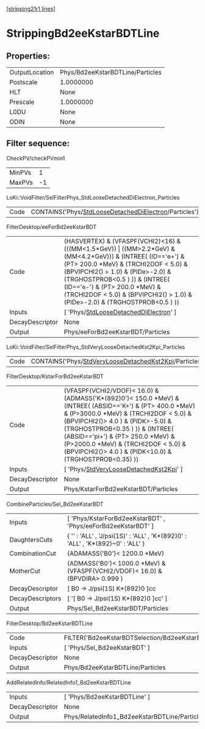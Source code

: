 [[stripping21r1 lines]](./stripping21r1-index)

# StrippingBd2eeKstarBDTLine

## Properties:

|                |                                  |
|----------------|----------------------------------|
| OutputLocation | Phys/Bd2eeKstarBDTLine/Particles |
| Postscale      | 1.0000000                        |
| HLT            | None                             |
| Prescale       | 1.0000000                        |
| L0DU           | None                             |
| ODIN           | None                             |

## Filter sequence:

CheckPV/checkPVmin1

|        |     |
|--------|-----|
| MinPVs | 1   |
| MaxPVs | -1  |

LoKi::VoidFilter/SelFilterPhys_StdLooseDetachedDiElectron_Particles

|      |                                                                                                                        |
|------|------------------------------------------------------------------------------------------------------------------------|
| Code | CONTAINS('Phys/[StdLooseDetachedDiElectron](./stripping21r1-commonparticles-stdloosedetacheddielectron)/Particles')\>0 |

FilterDesktop/eeForBd2eeKstarBDT

|                 |                                                                                                                                                                                                                                                                                                                                                           |
|-----------------|-----------------------------------------------------------------------------------------------------------------------------------------------------------------------------------------------------------------------------------------------------------------------------------------------------------------------------------------------------------|
| Code            | (HASVERTEX) & (VFASPF(VCHI2)\<16) & (((MM\<1.5\*GeV)) \| ((MM\>2.2\*GeV) & (MM\<4.2\*GeV))) & (INTREE( (ID=='e+') & (PT\> 200.0 \*MeV) & (TRCHI2DOF \< 5.0) & (BPVIPCHI2() \> 1.0) & (PIDe\>-2.0) & (TRGHOSTPROB\<0.5 ) )) & (INTREE( (ID=='e-') & (PT\> 200.0 \*MeV) & (TRCHI2DOF \< 5.0) & (BPVIPCHI2() \> 1.0) & (PIDe\>-2.0) & (TRGHOSTPROB\<0.5 ) )) |
| Inputs          | [ 'Phys/[StdLooseDetachedDiElectron](./stripping21r1-commonparticles-stdloosedetacheddielectron)' ]                                                                                                                                                                                                                                                     |
| DecayDescriptor | None                                                                                                                                                                                                                                                                                                                                                      |
| Output          | Phys/eeForBd2eeKstarBDT/Particles                                                                                                                                                                                                                                                                                                                         |

LoKi::VoidFilter/SelFilterPhys_StdVeryLooseDetachedKst2Kpi_Particles

|      |                                                                                                                          |
|------|--------------------------------------------------------------------------------------------------------------------------|
| Code | CONTAINS('Phys/[StdVeryLooseDetachedKst2Kpi](./stripping21r1-commonparticles-stdveryloosedetachedkst2kpi)/Particles')\>0 |

FilterDesktop/KstarForBd2eeKstarBDT

|                 |                                                                                                                                                                                                                                                                                                                                                                                 |
|-----------------|---------------------------------------------------------------------------------------------------------------------------------------------------------------------------------------------------------------------------------------------------------------------------------------------------------------------------------------------------------------------------------|
| Code            | (VFASPF(VCHI2/VDOF)\< 16.0) & (ADMASS('K\*(892)0')\< 150.0 \*MeV) & (INTREE( (ABSID=='K+') & (PT\> 400.0 \*MeV) & (P\>3000.0 \*MeV) & (TRCHI2DOF \< 5.0) & (BPVIPCHI2()\> 4.0 ) & (PIDK\>-5.0) & (TRGHOSTPROB\<0.35 ) )) & (INTREE( (ABSID=='pi+') & (PT\> 250.0 \*MeV) & (P\>2000.0 \*MeV) & (TRCHI2DOF \< 5.0) & (BPVIPCHI2()\> 4.0 ) & (PIDK\<10.0) & (TRGHOSTPROB\<0.35) )) |
| Inputs          | [ 'Phys/[StdVeryLooseDetachedKst2Kpi](./stripping21r1-commonparticles-stdveryloosedetachedkst2kpi)' ]                                                                                                                                                                                                                                                                         |
| DecayDescriptor | None                                                                                                                                                                                                                                                                                                                                                                            |
| Output          | Phys/KstarForBd2eeKstarBDT/Particles                                                                                                                                                                                                                                                                                                                                            |

CombineParticles/Sel_Bd2eeKstarBDT

|                  |                                                                                   |
|------------------|-----------------------------------------------------------------------------------|
| Inputs           | [ 'Phys/KstarForBd2eeKstarBDT' , 'Phys/eeForBd2eeKstarBDT' ]                    |
| DaughtersCuts    | { '' : 'ALL' , 'J/psi(1S)' : 'ALL' , 'K\*(892)0' : 'ALL' , 'K\*(892)~0' : 'ALL' } |
| CombinationCut   | (ADAMASS('B0')\< 1200.0 \*MeV)                                                    |
| MotherCut        | (ADMASS('B0')\< 1000.0 \*MeV) & (VFASPF(VCHI2/VDOF)\< 16.0) & (BPVDIRA\> 0.999 )  |
| DecayDescriptor  | [ B0 -\> J/psi(1S) K\*(892)0 ]cc                                                |
| DecayDescriptors | [ '[ B0 -\> J/psi(1S) K\*(892)0 ]cc' ]                                        |
| Output           | Phys/Sel_Bd2eeKstarBDT/Particles                                                  |

FilterDesktop/Bd2eeKstarBDTLine

|                 |                                                |
|-----------------|------------------------------------------------|
| Code            | FILTER('Bd2eeKstarBDTSelection/Bd2eeKstarBDT') |
| Inputs          | [ 'Phys/Sel_Bd2eeKstarBDT' ]                 |
| DecayDescriptor | None                                           |
| Output          | Phys/Bd2eeKstarBDTLine/Particles               |

AddRelatedInfo/RelatedInfo1_Bd2eeKstarBDTLine

|                 |                                               |
|-----------------|-----------------------------------------------|
| Inputs          | [ 'Phys/Bd2eeKstarBDTLine' ]                |
| DecayDescriptor | None                                          |
| Output          | Phys/RelatedInfo1_Bd2eeKstarBDTLine/Particles |
